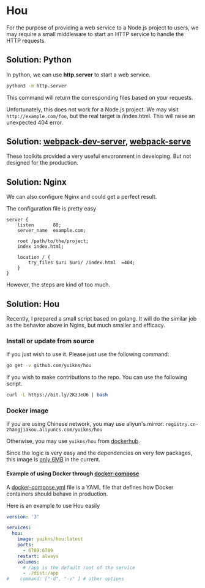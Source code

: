 # Hou

For the purpose of providing a web service to a Node.js project to users, we may require a small middleware to start an HTTP service to handle the HTTP requests.


## Solution: Python

In python, we can use **http.server** to start a web service.

```bash
python3 -m http.server
```

This command will return the corresponding files based on your requests.

Unfortunately, this does not work for a Node.js project. We may visit `http://example.com/foo`, but the real target is /index.html. This will raise an unexpected 404 error.

## Solution: [webpack-dev-server](https://github.com/webpack/webpack-dev-server), [webpack-serve](https://github.com/webpack-contrib/)

These toolkits provided a very useful envoronment in developing. But not designed for the production.

## Solution: Nginx

We can also configure Nginx and could get a perfect result.

The configuration file is pretty easy

```nginx
server {
    listen       80;
    server_name  example.com;

    root /path/to/the/project;
    index index.html;

    location / {
        try_files $uri $uri/ /index.html  =404;
    }
}
```

However, the steps are kind of too much.

## Solution: Hou

Recently, I prepared a small script based on golang.  It will do the similar job as the behavior above in Nginx, but much smaller and efficacy.

### Install or update from source

If you just wish to use it. Please just use the following command:

```bash
go get -v github.com/yuikns/hou
```

If you wish to make contributions to the repo. You can use the following script.

```bash
curl -L https://bit.ly/2KzJeU6 | bash
```

### Docker image

If you are using Chinese network, you may use aliyun's mirror: `registry.cn-zhangjiakou.aliyuncs.com/yuikns/hou`

Otherwise, you may use `yuikns/hou` from [dockerhub](https://hub.docker.com/r/yuikns/hou/).

Since the logic is very easy and the dependencies on very few packages, this image is [only 6MB](https://hub.docker.com/r/yuikns/hou/tags/) in the current. 

#### Example of using Docker through [docker-compose](https://docs.docker.com/compose/) 

A [docker-compose.yml](https://docs.docker.com/compose/compose-file/) file is a YAML file that defines how Docker containers should behave in production.

Here is an example to use Hou easily

```yaml
version: '3'

services:
  hou:
    image: yuikns/hou:latest
    ports:
      - 6789:6789
    restart: always
    volumes:
      # /app is the default root of the service
      - ./dist:/app 
#    command: ["-d", "-v" ] # other options
```

